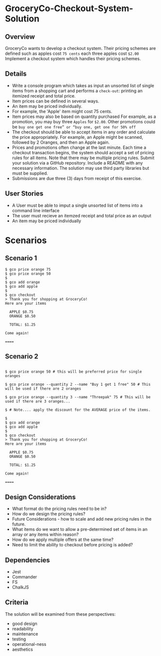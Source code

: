 # GroceryCo-Checkout-System-Solution

## Overview

GroceryCo wants to develop a checkout system. Their pricing schemes are defined such as apples cost `75 cents` each three apples cost `$2.00`
Implement a checkout system which handles their pricing schemes.

## Details

- Write a console program which takes as input an unsorted list of single items from a shopping cart and performs a `check-out`: printing an itemized receipt and total price.
- Item prices can be defined in several ways.
- An item may be priced individually.
- For example, the 'Apple' item might cost 75 cents.
- Item prices may also be based on quantity purchased
  For example, as a promotion, you may buy three `Apples` for `$2.00`.
  Other promotions could be `buy one get one free” or “buy one, get one for 50% off`
- The checkout should be able to accept items in any order and calculate the price appropriately.
  For example, an Apple might be scanned, followed by 2 Oranges, and then an Apple again.
- Prices and promotions often change at the last minute. Each time a checkout transaction begins, the system should accept a set of pricing rules for all items.
  Note that there may be multiple pricing rules.
  Submit your solution via a GitHub repository. Include a README with any necessary information.
  The solution may use third party libraries but must be supplied.
- Submissions are due three (3) days from receipt of this exercise.

## User Stories

- A User must be able to imput a single unsorted list of items into a command line interface
- The user must recieve an itemzed receipt and total price as an output
- An item may be priced individually

# Scenarios

## Scenario 1

```
$ gco price orange 75
$ gco price orange 50
$
$ gco add orange
$ gco add apple
$
$ gco checkout
> Thank you for shopping at GroceryCo!
Here are your items

  APPLE $0.75
  ORANGE $0.50

  TOTAL: $1.25

Come again!

====
```

## Scenario 2

```$ gco price orange 75 # this will be ignored since lowest price is 50

$ gco price orange 50 # this will be preferred price for single oranges

$ gco price orange --quantity 2 --name "Buy 1 get 1 free" 50 # This will be used if there are 2 oranges

$ gco price orange --quantity 3 --name "Threepak" 75 # This will be used if there are 3 oranges...

$ # Note.... apply the discount for the AVERAGE price of the items.

$
$ gco add orange
$ gco add apple
$
$ gco checkout
> Thank you for shopping at GroceryCo!
Here are your items

  APPLE $0.75
  ORANGE $0.50

  TOTAL: $1.25

Come again!

====
```

## Design Considerations

- What format do the pricing rules need to be in?
- How do we design the pricing rules?
- Future Considerations - how to scale and add new pricing rules in the future.
- What items do we want to allow a pre-determined set of items in an array or any items within reason?
- How do we apply multiple offers at the same time?
- Need to limit the ability to checkout before pricing is added?

## Dependencies

- Jest
- Commander
- FS
- ChalkJS

## Criteria

The solution will be examined from these perspectives:

- good design
- readability
- maintenance
- testing
- operational-ness
- aesthetics
